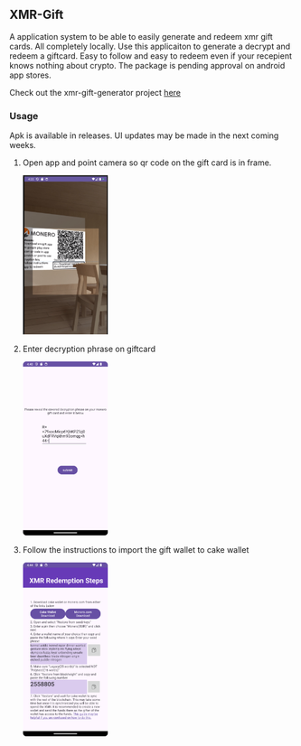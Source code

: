 ## XMR-Gift
A application system to be able to easily generate and redeem xmr gift cards. All completely locally. Use this applicaiton to generate a decrypt and redeem a giftcard. Easy to follow and easy to redeem even if your recepient knows nothing about crypto. The package is pending approval on android app stores.

Check out the xmr-gift-generator project [here](https://github.com/BrandyJSon/xmr-gift-generator)

### Usage
Apk is available in releases. UI updates may be made in the next coming weeks.

1. Open app and point camera so qr code on the gift card is in frame.

    <img src="https://github.com/BrandyJSon/xmr-gift-redeemer/blob/master/imgs/giftCardScanner.png" width="150">
2. Enter decryption phrase on giftcard
   
   <img src="https://github.com/BrandyJSon/xmr-gift-redeemer/blob/master/imgs/DecryptionPhraseInput.png" width="150">
3. Follow the instructions to import the gift wallet to cake wallet
   
   <img src="https://github.com/BrandyJSon/xmr-gift-redeemer/blob/master/imgs/manualRedemption.png" width="150">

